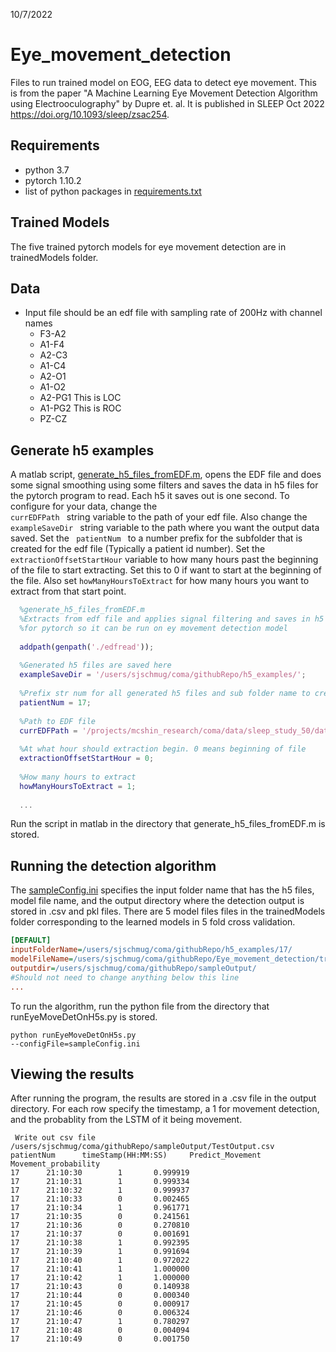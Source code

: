 10/7/2022

# Eye_movement_detection
Files to run trained model on EOG, EEG data to detect eye movement. This is from the paper "A Machine Learning Eye Movement Detection Algorithm using Electrooculography" by Dupre et. al. It is published in SLEEP Oct 2022 https://doi.org/10.1093/sleep/zsac254.

## Requirements
- python 3.7
- pytorch 1.10.2
- list of python packages in [requirements.txt](https://github.com/smudge1872/Eye_movement_detection/blob/main/requirements.txt)

## Trained Models
The five trained pytorch models for eye movement detection are in trainedModels folder.

## Data
- Input file should be an edf file with sampling rate of 200Hz with channel names
  - F3-A2
  - A1-F4
  - A2-C3
  - A1-C4
  - A2-O1
  - A1-O2
  - A2-PG1  This is LOC
  - A1-PG2  This is ROC
  - PZ-CZ
  
## Generate h5 examples
A matlab script, [generate_h5_files_fromEDF.m](https://github.com/smudge1872/Eye_movement_detection/blob/main/code/exampleGeneration/generate_h5_files_fromEDF.m), opens the EDF file and does some signal smoothing using some filters and saves the data in h5 files for the pytorch program to read. Each h5 it saves out is one second. To configure for your data, change the <code> currEDFPath </code> string variable to the path of your edf file. Also change the <code> exampleSaveDir </code> string variable to the path where you want the output data saved. Set the <code> patientNum </code> to a number prefix for the subfolder that is created for the edf file (Typically a patient id number).  Set the <code>extractionOffsetStartHour</code> variable to how many hours past the beginning of the file to start extracting. Set this to 0 if want to start at the beginning of the file. Also set <code>howManyHoursToExtract</code> for how many hours you want to extract from that start point.

```matlab
  %generate_h5_files_fromEDF.m
  %Extracts from edf file and applies signal filtering and saves in h5 format
  %for pytorch so it can be run on ey movement detection model
  
  addpath(genpath('./edfread'));
  
  %Generated h5 files are saved here
  exampleSaveDir = '/users/sjschmug/coma/githubRepo/h5_examples/';
  
  %Prefix str num for all generated h5 files and sub folder name to create
  patientNum = 17; 
  
  %Path to EDF file
  currEDFPath = '/projects/mcshin_research/coma/data/sleep_study_50/data/17/EX6X7PHEZ99S3PGO.edf';
  
  %At what hour should extraction begin. 0 means beginning of file
  extractionOffsetStartHour = 0;
    
  %How many hours to extract
  howManyHoursToExtract = 1;
  
  ...
```

Run the script in matlab in the directory that generate_h5_files_fromEDF.m is stored.

## Running the detection algorithm
 The [sampleConfig.ini](https://github.com/smudge1872/Eye_movement_detection/blob/main/code/pytorchAlgorithm/sampleConfig.ini) specifies the input folder name that has the h5 files, model file name, and the output directory where the detection output is stored in .csv and pkl files. There are 5 model files files in the trainedModels folder corresponding to the learned models in 5 fold cross validation.
 ```ini
 [DEFAULT]
inputFolderName=/users/sjschmug/coma/githubRepo/h5_examples/17/	
modelFileName=/users/sjschmug/coma/githubRepo/Eye_movement_detection/trainedModels/fold_4_twoLayer_model_00029.pt
outputdir=/users/sjschmug/coma/githubRepo/sampleOutput/
#Should not need to change anything below this line
...
```
To run the algorithm, run the python file from the directory that runEyeMoveDetOnH5s.py is stored.

<code>python runEyeMoveDetOnH5s.py --configFile=sampleConfig.ini</code>

## Viewing the results
After running the program, the results are stored in a .csv file in the output directory. For each row specify the timestamp, a 1 for movement detection, and the probablity from the LSTM of it being movement.
```
 Write out csv file /users/sjschmug/coma/githubRepo/sampleOutput/TestOutput.csv
patientNum      timeStamp(HH:MM:SS)     Predict_Movement        Movement_probability
17      21:10:30        1       0.999919
17      21:10:31        1       0.999334
17      21:10:32        1       0.999937
17      21:10:33        0       0.002465
17      21:10:34        1       0.961771
17      21:10:35        0       0.241561
17      21:10:36        0       0.270810
17      21:10:37        0       0.001691
17      21:10:38        1       0.992395
17      21:10:39        1       0.991694
17      21:10:40        1       0.972022
17      21:10:41        1       1.000000
17      21:10:42        1       1.000000
17      21:10:43        0       0.140938
17      21:10:44        0       0.000340
17      21:10:45        0       0.000917
17      21:10:46        0       0.006324
17      21:10:47        1       0.780297
17      21:10:48        0       0.004094
17      21:10:49        0       0.001750
 
```
